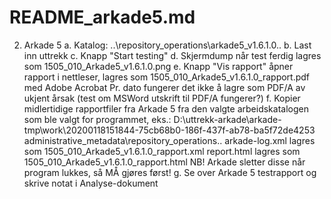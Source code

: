 # README_arkade5.md

2. Arkade 5
a. Katalog: ..\repository_operations\arkade5_v1.6.1.0\..
b. Last inn uttrekk
c. Knapp "Start testing"
d. Skjermdump når test ferdig lagres som 1505_010_Arkade5_v1.6.1.0.png
e. Knapp "Vis rapport" åpner rapport i nettleser, lagres som 1505_010_Arkade5_v1.6.1.0_rapport.pdf med Adobe Acrobat
   Pr. dato fungerer det ikke å lagre som PDF/A av ukjent årsak (test om MSWord utskrift til PDF/A fungerer?)
f. Kopier midlertidige rapportfiler fra Arkade 5 fra den valgte arbeidskatalogen som ble valgt for programmet, eks.:
   D:\uttrekk-arkade\arkade-tmp\work\20200118151844-75cb68b0-186f-437f-ab78-ba5f72de4253\
   administrative_metadata\repository_operations\..
   arkade-log.xml lagres som 1505_010_Arkade5_v1.6.1.0_rapport.xml
   report.html lagres som 1505_010_Arkade5_v1.6.1.0_rapport.html
   NB! Arkade sletter disse når program lukkes, så MÅ gjøres først!
g. Se over Arkade 5 testrapport og skrive notat i Analyse-dokument
